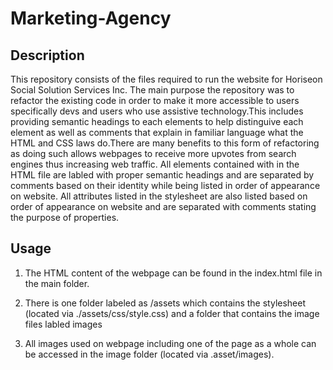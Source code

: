 # Marketing-Agency

## Description
    
This repository consists of the files required to run the website for Horiseon Social Solution Services Inc. The main purpose the repository was to refactor the existing code in order to make it more accessible to users specifically devs and users who use assistive technology.This includes providing semantic headings to each elements to help distinguive each element as well as comments that explain in familiar language what the HTML and CSS laws do.There are many benefits to this form of refactoring as doing such allows webpages to receive more upvotes from search engines thus increasing web traffic. All elements contained with in the HTML file are labled with proper semantic headings and are separated by comments based on their identity while being listed in order of appearance on website. All attributes listed in the stylesheet are also listed based on order of appearance on website and are separated with comments stating the purpose of properties. 
 
## Usage 
   
  1. The HTML content of the webpage can be found in the index.html file in the main folder.

  2. There is one folder labeled as /assets which contains the stylesheet (located via ./assets/css/style.css) and a folder that contains the image files labled images
  
  3. All images used on webpage including one of the page as a whole can be accessed in the image folder (located via .asset/images). 

  


